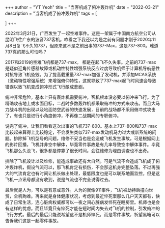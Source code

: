 +++
author = "YT Yeoh"
title = "当客机成了俯冲轰炸机"
date = "2022-03-21"
description = "当客机成了俯冲轰炸机"
tags = [
   
]
+++

2022年3月21日，广西发生了一起空难事件。这是一架属于中国南方航空公司从昆明飞往广东的波音737客机，咋看之下我还以为是之前有问题才刚于2020年11月8日复飞不久的737，但原来这不是之前出事的737-Max，这是737-800。难道737真的那么可怕吗？

2017和2019的空难飞机都是737-max， 都是在起飞不久失事。之前的737-max是疑似迎角传感器故障或机动性特性增强系统反应过度导致机师于计算机导航恶性对抗导致飞机坠毁。为了提高载重量737-max加强了发动机，并添加MCAS系统（激动特性增强系统）来增强俯仰特性，这就导致了737-max起飞时风速会导致错误以致飞机变成俯冲形式飞行酿成悲剧。

俯冲非常危险，基本上只有轰炸机需要俯冲，客机根本没必要以俯冲来飞行。为了精确攻击地上或水面目标，二战时多数轰炸机都采取俯冲的方式来攻击。而且大马力战斗机的出现以及地面防空武器的快速发展，目前的战场都不采用俯冲式攻击了，有也只是进行小角度俯冲，不再像二战期间的专职俯冲。

说完了俯冲，让我们看看这次出事的飞机737-800。基本上737-800和737-max比较起来算得上比较稳定，不会发生类似737-max发动机马力过大或新系统的问题。排除掉飞机型号的问题，维修不妥当也是会造成飞机发生事故。可是根据网上的影片回播，飞机并非空中解体，毕竟零件事故是有几率导致空中解体事件。毕竟飞机那么久没飞，很多都是停靠了很长时间，会往维修为理由调查也不出奇。

排除了飞机设计以及维修，能造成事故还有大自然。可是气流不会造成飞机成了俯冲轰炸机，假设气流可以，那飞机肯定有损伤，不会那这机身完整坠落。不过再强大的气流肯定也有时间让机长做出处理，最低限度也是可以联系地面监控。但是这飞机一点讯号都没有收到，说是气流也不完全说得过去。

最后就是人为，可以是有意或意外。人为的就像911事件，飞机被劫持后撞向世贸，全机殉难。再来就是身体健康状况，考虑到最近悴死案那么几户天天都有，快成了日常生活，连心脏病权威都可以一夜之间心脏病发悴死在睡房里。机师也是会有这样的忧虑。而且毕竟只有悴死才能在短时间内失去对飞机的控制，引发俯冲的飞行方式。最后的最后只能说希望这不是机师悴死，而是零件事故，祈望黑箱可以告诉我们这是一起零件事故。

